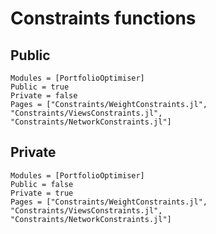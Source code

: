 # Constraints functions

## Public

```@autodocs
Modules = [PortfolioOptimiser]
Public = true
Private = false
Pages = ["Constraints/WeightConstraints.jl", "Constraints/ViewsConstraints.jl", "Constraints/NetworkConstraints.jl"]
```

## Private

```@autodocs
Modules = [PortfolioOptimiser]
Public = false
Private = true
Pages = ["Constraints/WeightConstraints.jl", "Constraints/ViewsConstraints.jl", "Constraints/NetworkConstraints.jl"]
```
